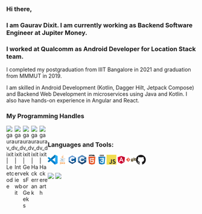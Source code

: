 ### Hi there,
### I am Gaurav Dixit. I am currently working as Backend Software Engineer at Jupiter Money.
### I worked at Qualcomm as Android Developer for Location Stack team.

I completed my postgraduation from IIIT Bangalore in 2021 and graduation from MMMUT in 2019.

I am skilled in Android Development (Kotlin, Dagger Hilt, Jetpack Compose) and Backend Web Development in microservices using Java and Kotlin.
I also have hands-on experience in Angular and React.

### My Programming Handles
[<img align="left" alt="gaurav_dixit | Leetcode" width="22px" src="https://cdn.jsdelivr.net/npm/simple-icons@v3/icons/leetcode.svg" />](https://leetcode.com/gaurav_dixit/)
[<img align="left" alt="gaurav_dixit | Interviewbit" width="22px" src="https://assets.interviewbit.com/assets/ib_logo_svg-c7ed205b9475b598a9f652d7045054fa26b491fa95cf098569fa41ee0ac34259.svg.gz" />](https://www.interviewbit.com/profile/gaurav_dixit)
[<img align="left" alt="gaurav_dixit | GeeksForGeeks" width="22px" src="https://cdn.jsdelivr.net/npm/simple-icons@v3/icons/geeksforgeeks.svg" />](https://auth.geeksforgeeks.org/user/d_gd/practice/)
[<img align="left" alt="gaurav_dixit | Hackerrank" width="22px" src="https://cdn.jsdelivr.net/npm/simple-icons@v3/icons/hackerrank.svg" />](https://www.hackerrank.com/dixitgaurav97)
[<img align="left" alt="gaurav_dixit | Hackerearth" width="22px" src="https://cdn.jsdelivr.net/npm/simple-icons@v3/icons/hackerearth.svg" />](https://www.hackerearth.com/@dixitgaurav97)

<br />

### Languages and Tools:

<img align="left" alt="Visual Studio Code" width="26px" src="https://raw.githubusercontent.com/github/explore/80688e429a7d4ef2fca1e82350fe8e3517d3494d/topics/visual-studio-code/visual-studio-code.png" />
<img align="left" alt="Java" width="26px" src="https://raw.githubusercontent.com/github/explore/80688e429a7d4ef2fca1e82350fe8e3517d3494d/topics/java/java.png" />
<img align="left" alt="c language" width="26px" src="https://raw.githubusercontent.com/github/explore/e94815998e4e0713912fed477a1f346ec04c3da2/topics/c/c.png" />
<img align="left" alt="c++ language" width="26px" src="https://raw.githubusercontent.com/github/explore/80688e429a7d4ef2fca1e82350fe8e3517d3494d/topics/cpp/cpp.png" />
<img align="left" alt="HTML5" width="26px" src="https://raw.githubusercontent.com/github/explore/80688e429a7d4ef2fca1e82350fe8e3517d3494d/topics/html/html.png" />
<img align="left" alt="CSS3" width="26px" src="https://raw.githubusercontent.com/github/explore/80688e429a7d4ef2fca1e82350fe8e3517d3494d/topics/css/css.png" />
<img align="left" alt="JavaScript" width="26px" src="https://raw.githubusercontent.com/github/explore/80688e429a7d4ef2fca1e82350fe8e3517d3494d/topics/javascript/javascript.png" />
<img align="left" alt="Angular" width="26px" src="https://raw.githubusercontent.com/github/explore/80688e429a7d4ef2fca1e82350fe8e3517d3494d/topics/angular/angular.png" />
<img align="left" alt="Git" width="26px" src="https://raw.githubusercontent.com/github/explore/80688e429a7d4ef2fca1e82350fe8e3517d3494d/topics/git/git.png" />
<img align="left" alt="GitHub" width="26px" src="https://raw.githubusercontent.com/github/explore/78df643247d429f6cc873026c0622819ad797942/topics/github/github.png" />

<br/>
<br/>

<img src = 'https://github-readme-stats.vercel.app/api?username=gauravishaandixit&&show_icons=true&title_color=ffffff&icon_color=bb2acf&text_color=daf7dc&bg_color=151515'></img>
<img src = 'https://github-readme-stats.vercel.app/api/top-langs/?username=gauravishaandixit&&show_icons=true&title_color=ffffff&icon_color=bb2acf&text_color=daf7dc&bg_color=151515'></img>
